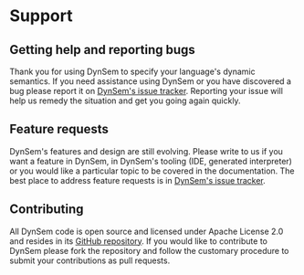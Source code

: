 # Support

## Getting help and reporting bugs

Thank you for using DynSem to specify your language's dynamic semantics. If you need assistance using DynSem or you have discovered a bug please report it on [DynSem's issue tracker][1]. Reporting your issue will help us remedy the situation and get you going again quickly.

## Feature requests

DynSem's features and design are still evolving. Please write to us if you want a feature in DynSem, in DynSem's tooling (IDE, generated interpreter) or you would like a particular topic to be covered in the documentation. The best place to address feature requests is in [DynSem's issue tracker][1].

## Contributing

All DynSem code is open source and licensed under Apache License 2.0 and resides in its [GitHub repository][2]. If you would like to contribute to DynSem please fork the repository and follow the customary procedure to submit your contributions as pull requests.


[1]: https://github.com/metaborg/dynsem/issues
[2]: https://github.com/metaborg/dynsem
